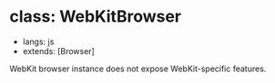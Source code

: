 # class: WebKitBrowser
* langs: js
* extends: [Browser]

WebKit browser instance does not expose WebKit-specific features.
